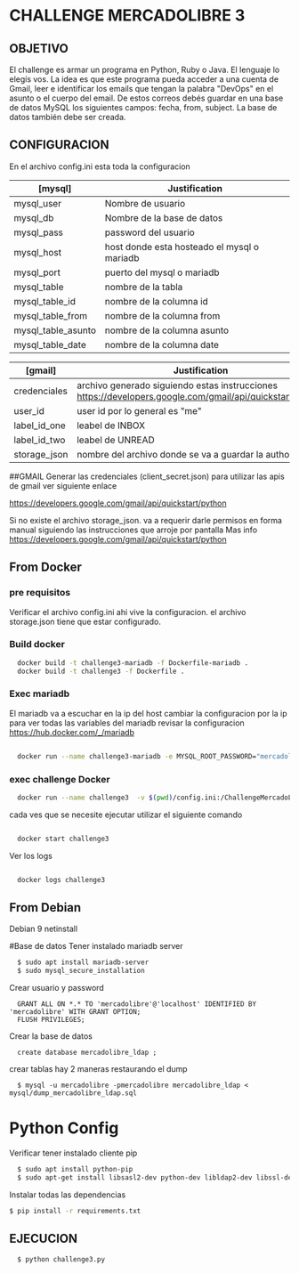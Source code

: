 # CHALLENGE MERCADOLIBRE 3

## OBJETIVO

El challenge es armar un programa en Python, Ruby o Java. El
lenguaje lo elegís vos. La idea es que este programa pueda acceder a
una cuenta de Gmail, leer e identificar los emails que tengan la
palabra "DevOps" en el asunto o el cuerpo del email.
De estos correos debés guardar en una base de datos MySQL los
siguientes campos: fecha, from, subject.
La base de datos también debe ser creada.

## CONFIGURACION

En el archivo config.ini esta toda la configuracion

[mysql] | Justification
------- |  -------------
mysql_user| Nombre de usuario
mysql_db | Nombre de la base de datos
mysql_pass | password del usuario
mysql_host | host donde esta hosteado el mysql o mariadb
mysql_port | puerto del mysql o mariadb
mysql_table | nombre de la tabla
mysql_table_id | nombre de la columna id
mysql_table_from | nombre de la columna from
mysql_table_asunto | nombre de la columna asunto
mysql_table_date | nombre de la columna date

[gmail] | Justification
------- |  -------------
credenciales | archivo generado siguiendo estas instrucciones https://developers.google.com/gmail/api/quickstart/python
user_id | user id por lo general es "me"
label_id_one | leabel de INBOX
label_id_two |  leabel de  UNREAD
storage_json | nombre del archivo donde se va a guardar la authorizacion


##GMAIL 
Generar las credenciales (client_secret.json) para utilizar las apis de gmail ver siguiente enlace

  https://developers.google.com/gmail/api/quickstart/python


Si no existe el archivo storage_json. va a requerir darle permisos en forma manual siguiendo las instrucciones que arroje por pantalla
Mas info https://developers.google.com/gmail/api/quickstart/python



## From Docker 

### pre requisitos

  Verificar el archivo config.ini ahi vive la configuracion. 
  el archivo storage.json tiene que estar configurado.

### Build docker

```bash
  docker build -t challenge3-mariadb -f Dockerfile-mariadb .
  docker build -t challenge3 -f Dockerfile .
```

### Exec mariadb
  
  El mariadb va a escuchar en la ip del host cambiar la configuracion por la ip
  para ver todas las variables del mariadb revisar la configuracion <https://hub.docker.com/_/mariadb>

```bash

  docker run --name challenge3-mariadb -e MYSQL_ROOT_PASSWORD="mercadolibre" -e MYSQL_DATABASE="mercadolibre_devops_email" -e MYSQL_USER="mercadolibre" -e MYSQL_PASSWORD="mercadolibre" -p 3306:3306 -d challenge3-mariadb:latest

```

### exec challenge Docker

```bash
  docker run --name challenge3  -v $(pwd)/config.ini:/ChallengeMercadoLibre3/config.ini -v $(pwd)/storage.json:/ChallengeMercadoLibre3/storage.json  -v $(pwd)/client_secret.json:/ChallengeMercadoLibre3/client_secret.json -d challenge3:latest

```

cada ves que se necesite ejecutar utilizar el siguiente comando 

```bash

  docker start challenge3

```

Ver los logs 

```bash

  docker logs challenge3

```



## From Debian 
Debian 9 netinstall

#Base de datos
Tener instalado mariadb server
```bash
  $ sudo apt install mariadb-server
  $ sudo mysql_secure_installation
```
Crear usuario y password

```mysql
  GRANT ALL ON *.* TO 'mercadolibre'@'localhost' IDENTIFIED BY 'mercadolibre' WITH GRANT OPTION;
  FLUSH PRIVILEGES;
```
Crear la base de datos

```mysql
  create database mercadolibre_ldap ;
```

crear tablas hay 2 maneras restaurando el dump

```mysql
  $ mysql -u mercadolibre -pmercadolibre mercadolibre_ldap < mysql/dump_mercadolibre_ldap.sql
```

# Python Config

Verificar tener instalado cliente pip

```bash
  $ sudo apt install python-pip
  $ sudo apt-get install libsasl2-dev python-dev libldap2-dev libssl-dev
```

Instalar todas las dependencias

```bash
$ pip install -r requirements.txt
```


##  EJECUCION

```bash
  $ python challenge3.py
```
